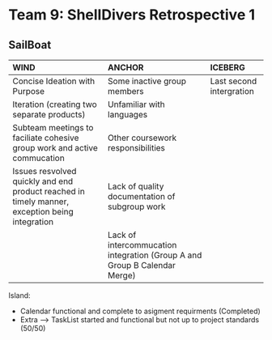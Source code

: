 # Team 9: ShellDivers Retrospective 1

## SailBoat


| WIND              | ANCHOR                | ICEBERG            |
| :---------------- | :---------------------|:-------------------|
| Concise Ideation with Purpose       |   Some inactive group members                | Last second intergration
| Iteration (creating two separate products) |   Unfamiliar with languages                |              |
| Subteam meetings to faciliate cohesive group work and active commucation                             |  Other coursework responsibilities                |               |
| Issues resvolved quickly and end product reached in timely manner, exception being integration   |  Lack of quality documentation of subgroup work                | 
|  | Lack of intercommucation integration (Group A and Group B Calendar Merge)|


Island:
 - Calendar functional and complete to asigment requirments (Completed)
 - Extra --> TaskList started and functional but not up to project standards (50/50)